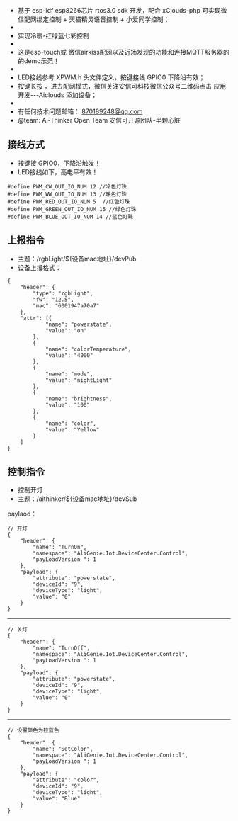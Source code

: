 
 *    基于 esp-idf esp8266芯片 rtos3.0 sdk 开发，配合 xClouds-php 可实现微信配网绑定控制 + 天猫精灵语音控制 + 小爱同学控制；
 * 
 *   实现冷暖-红绿蓝七彩控制
 *
 *   这是esp-touch或 微信airkiss配网以及近场发现的功能和连接MQTT服务器的的demo示范！
 * 
 *   LED接线参考 XPWM.h 头文件定义，按键接线 GPIO0 下降沿有效；
 *   按键长按 ，进去配网模式，微信关注安信可科技微信公众号二维码点击 应用开发---Aiclouds 添加设备；
 *
 *    有任何技术问题邮箱： 870189248@qq.com
 *    @team: Ai-Thinker Open Team 安信可开源团队-半颗心脏

 ## 接线方式

- 按键接 GPIO0，下降沿触发！
 - LED接线如下，高电平有效！

```
#define PWM_CW_OUT_IO_NUM 12 //冷色灯珠
#define PWM_WW_OUT_IO_NUM 13 //暖色灯珠
#define PWM_RED_OUT_IO_NUM 5  //红色灯珠
#define PWM_GREEN_OUT_IO_NUM 15 //绿色灯珠
#define PWM_BLUE_OUT_IO_NUM 14 //蓝色灯珠
 ```

## 上报指令

- 主题：/rgbLight/${设备mac地址}/devPub
- 设备上报格式：

```
{
	"header": {
		"type": "rgbLight",
		"fw": "12.5",
		"mac": "6001947a70a7"
	},
	"attr": [{
			"name": "powerstate",
			"value": "on"
		},
		{
			"name": "colorTemperature",
			"value": "4000"
		},
		{
			"name": "mode",
			"value": "nightLight"
		},
		{
			"name": "brightness",
			"value": "100"
		},
		{
			"name": "color",
			"value": "Yellow"
		}
	]
}
```
## 控制指令

- 控制开灯
- 主题：/aithinker/${设备mac地址}/devSub


paylaod：

```
// 开灯
{
	"header": {
		"name": "TurnOn",
		"namespace": "AliGenie.Iot.DeviceCenter.Control",
		"payLoadVersion ": 1
	},
	"payload": {
		"attribute": "powerstate",
		"deviceId": "9",
		"deviceType": "light",
		"value": "0"
	}
}
```

------------------

```
// 关灯
{
	"header": {
		"name": "TurnOff",
		"namespace": "AliGenie.Iot.DeviceCenter.Control",
		"payLoadVersion ": 1
	},
	"payload": {
		"attribute": "powerstate",
		"deviceId": "9",
		"deviceType": "light",
		"value": "0"
	}
}
```

--------------

```
// 设置颜色为拉蓝色
{
	"header": {
		"name": "SetColor",
		"namespace": "AliGenie.Iot.DeviceCenter.Control",
		"payLoadVersion ": 1
	},
	"payload": {
		"attribute": "color",
		"deviceId": "9",
		"deviceType": "light",
		"value": "Blue"
	}
}
```
